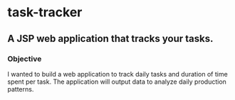 # task-tracker

<h2>A JSP web application that tracks your tasks.</h2>

<h3>Objective</h3>
<p>I wanted to build a web application to track daily tasks and duration of time spent per task. The application will output data to analyze daily production patterns.<p>